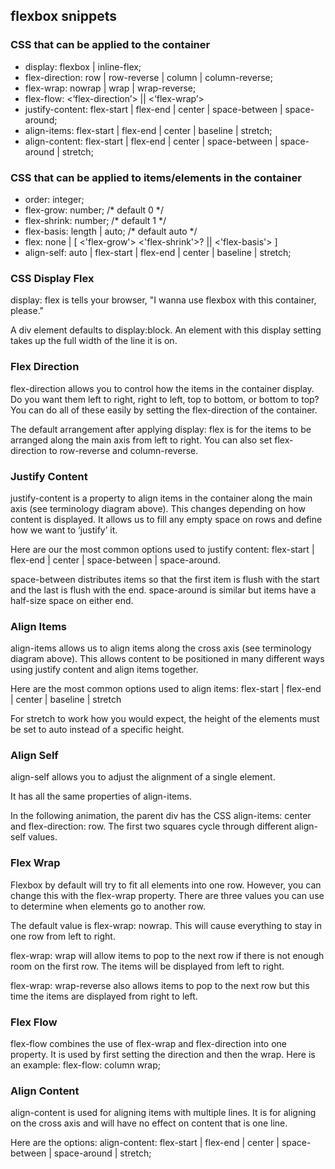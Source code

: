 ## flexbox snippets

### CSS that can be applied to the container

<ul>
<li>display: flexbox | inline-flex;</li>
<li>flex-direction: row | row-reverse | column | column-reverse;</li>
<li>flex-wrap: nowrap | wrap | wrap-reverse;</li>
<li>flex-flow: <‘flex-direction’> || <‘flex-wrap’></li>
<li>justify-content: flex-start | flex-end | center | space-between | space-around;</li>
<li>align-items: flex-start | flex-end | center | baseline | stretch;</li>
<li>align-content: flex-start | flex-end | center | space-between | space-around | stretch;</li>
</ul>

### CSS that can be applied to items/elements in the container
<ul>
<li>order: integer;</li>
<li>flex-grow: number; /* default 0 */</li>
<li>flex-shrink: number; /* default 1 */</li>
<li>flex-basis: length | auto; /* default auto */</li>
<li>flex: none | [ <'flex-grow'> <'flex-shrink'>? || <'flex-basis'> ]</li>
<li>align-self: auto | flex-start | flex-end | center | baseline | stretch;</li>
</ul>

### CSS Display Flex
display: flex is tells your browser, "I wanna use flexbox with this container, please."

A div element defaults to display:block. An element with this display setting takes up the full width of the line it is on.


### Flex Direction
flex-direction allows you to control how the items in the container display. Do you want them left to right, right to left, top to bottom, or bottom to top? You can do all of these easily by setting the flex-direction of the container.

The default arrangement after applying display: flex is for the items to be arranged along the main axis from left to right. 
You can also set flex-direction to row-reverse and column-reverse.

### Justify Content
justify-content is a property to align items in the container along the main axis (see terminology diagram above). This changes depending on how content is displayed. It allows us to fill any empty space on rows and define how we want to ‘justify’ it.

Here are our the most common options used to justify content: flex-start | flex-end | center | space-between | space-around.

space-between distributes items so that the first item is flush with the start and the last is flush with the end. space-around is similar but items have a half-size space on either end.

### Align Items
align-items allows us to align items along the cross axis (see terminology diagram above). This allows content to be positioned in many different ways using justify content and align items together.

Here are the most common options used to align items: flex-start | flex-end | center | baseline | stretch

For stretch to work how you would expect, the height of the elements must be set to auto instead of a specific height.

### Align Self
align-self allows you to adjust the alignment of a single element.

It has all the same properties of align-items.

In the following animation, the parent div has the CSS align-items: center and flex-direction: row. The first two squares cycle through different align-self values.

### Flex Wrap
Flexbox by default will try to fit all elements into one row. However, you can change this with the flex-wrap property. There are three values you can use to determine when elements go to another row.

The default value is flex-wrap: nowrap. This will cause everything to stay in one row from left to right.

flex-wrap: wrap  will allow items to pop to the next row if there is not enough room on the first row. The items will be displayed from left to right.

flex-wrap: wrap-reverse also allows items to pop to the next row but this time the items are displayed from right to left.

### Flex Flow
flex-flow combines the use of flex-wrap and flex-direction into one property. It is used by first setting the direction and then the wrap. Here is an example: flex-flow: column wrap;

### Align Content
align-content is used for aligning items with multiple lines. It is for aligning on the cross axis and will have no effect on content that is one line.

Here are the options: align-content: flex-start | flex-end | center | space-between | space-around | stretch;